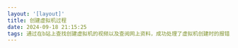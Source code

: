 ```yaml
---
layout: '[layout]'
title: 创建虚拟机过程
date: 2024-09-18 21:15:25
tags: 通过在b站上查找创建虚拟机的视频以及查阅网上资料，成功处理了虚拟机创建时的报错，最终顺利创建完成。
---
```

